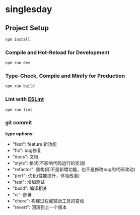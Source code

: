# singlesday
## Project Setup

```sh
npm install
```

### Compile and Hot-Reload for Development

```sh
npm run dev
```

### Type-Check, Compile and Minify for Production

```sh
npm run build
```

### Lint with [ESLint](https://eslint.org/)

```sh
npm run lint
```

### git commit
**type options:**
- "feat": feature 新功能
- "fix": bug修复
- "docs": 文档
- "style": 格式(不影响代码运行的变动)
- "refactor": 重构(即不是新增功能，也不是修改bug的代码改动)
- "perf": 优化(性能提升，体验改善)
- "test": 增加测试
- "build": 编译相关 
- "ci": 部署
- "chore": 构建过程或辅助工具的变动
- "revert": 回滚到上一个版本
